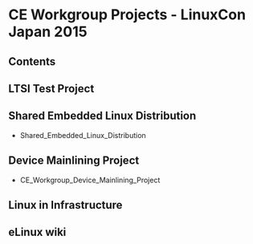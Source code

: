 # CE Workgroup Projects - LinuxCon Japan 2015
## Contents
## LTSI Test Project
## Shared Embedded Linux Distribution
* Shared_Embedded_Linux_Distribution
## Device Mainlining Project
* CE_Workgroup_Device_Mainlining_Project
## Linux in Infrastructure
## eLinux wiki
